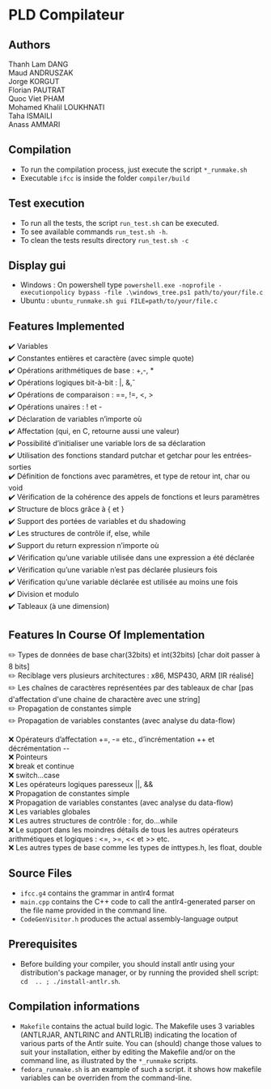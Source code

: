 # PLD Compilateur
## Authors
Thanh Lam DANG  
Maud ANDRUSZAK  
Jorge KORGUT  
Florian PAUTRAT  
Quoc Viet PHAM  
Mohamed Khalil LOUKHNATI  
Taha ISMAILI  
Anass AMMARI  

## Compilation
- To run the compilation process, just execute the script `*_runmake.sh`
- Executable `ifcc` is inside the folder `compiler/build`

## Test execution
- To run all the tests, the script `run_test.sh` can be executed. 
- To see available commands `run_test.sh -h`.
- To clean the tests results directory `run_test.sh -c`

## Display gui
- Windows : On powershell type `powershell.exe -noprofile -executionpolicy bypass -file .\windows_tree.ps1 path/to/your/file.c`
- Ubuntu : `ubuntu_runmake.sh gui FILE=path/to/your/file.c`

## Features Implemented
:heavy_check_mark: Variables  
:heavy_check_mark: Constantes entières et caractère (avec simple quote)  
:heavy_check_mark: Opérations arithmétiques de base : +,-, *  
:heavy_check_mark: Opérations logiques bit-à-bit : |, &,ˆ  
:heavy_check_mark: Opérations de comparaison : ==, !=, <, >  
:heavy_check_mark: Opérations unaires : ! et -  
:heavy_check_mark: Déclaration de variables n’importe où  
:heavy_check_mark: Affectation (qui, en C, retourne aussi une valeur)  
:heavy_check_mark: Possibilité d’initialiser une variable lors de sa déclaration  
:heavy_check_mark: Utilisation des fonctions standard putchar et getchar pour les entrées-sorties  
:heavy_check_mark: Définition de fonctions avec paramètres, et type de retour int, char ou void  
:heavy_check_mark: Vérification de la cohérence des appels de fonctions et leurs paramètres  
:heavy_check_mark: Structure de blocs grâce à { et }  
:heavy_check_mark: Support des portées de variables et du shadowing  
:heavy_check_mark: Les structures de contrôle if, else, while  
:heavy_check_mark: Support du return expression n’importe où  
:heavy_check_mark: Vérification qu’une variable utilisée dans une expression a été déclarée  
:heavy_check_mark: Vérification qu’une variable n’est pas déclarée plusieurs fois  
:heavy_check_mark: Vérification qu’une variable déclarée est utilisée au moins une fois  
:heavy_check_mark: Division et modulo  
:heavy_check_mark: Tableaux (à une dimension)  

## Features In Course Of Implementation
:pencil2: Types de données de base char(32bits) et int(32bits) [char doit passer à 8 bits]  
:pencil2: Reciblage vers plusieurs architectures : x86, MSP430, ARM [IR réalisé]  
:pencil2: Les chaînes de caractères représentées par des tableaux de char [pas d'affectation d'une chaine de charactère avec une string]  
:pencil2: Propagation de constantes simple  
:pencil2: Propagation de variables constantes (avec analyse du data-flow)  

:x: Opérateurs d’affectation +=, -= etc., d’incrémentation ++ et décrémentation --  
:x: Pointeurs  
:x: break et continue  
:x: switch...case  
:x: Les opérateurs logiques paresseux ||, &&  
:x: Propagation de constantes simple  
:x: Propagation de variables constantes (avec analyse du data-flow)  
:x: Les variables globales  
:x: Les autres structures de contrôle : for, do...while  
:x: Le support dans les moindres détails de tous les autres opérateurs arithmétiques et logiques : <=, >=, << et >> etc.  
:x: Les autres types de base comme les types de inttypes.h, les float, double  

## Source Files
- `ifcc.g4` contains the grammar in antlr4 format
- `main.cpp` contains the C++ code to call the antlr4-generated parser
  on the file name provided in the command line.
- `CodeGenVisitor.h` produces the actual assembly-language output

## Prerequisites
- Before building your  compiler, you should install  antlr using your
  distribution's  package manager,  or by  running the  provided shell
  script:   `cd  .. ; ./install-antlr.sh`. 
    
## Compilation informations
- `Makefile` contains  the actual build  logic.
  The  Makefile uses  3  variables (ANTLRJAR,  ANTLRINC and  ANTLRLIB)
  indicating the location of various parts of the Antlr suite. 
  You can (should)  change  those values to suit your installation, either
  by editing the  Makefile and/or on the command  line, as illustrated
  by the `*_runmake` scripts.
- `fedora_runmake.sh` is an example of such a script. it shows how
  makefile variables can be overriden from the command-line.


